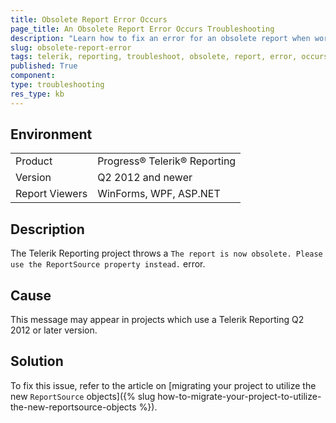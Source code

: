 ```yaml
---
title: Obsolete Report Error Occurs
page_title: An Obsolete Report Error Occurs Troubleshooting
description: "Learn how to fix an error for an obsolete report when working with the Telerik .NET Reporting tool for web and desktop applications."
slug: obsolete-report-error
tags: telerik, reporting, troubleshoot, obsolete, report, error, occurs
published: True
component:
type: troubleshooting
res_type: kb
---
```


## Environment

<table>
	<tbody>
		<tr>
			<td>Product</td>
			<td>Progress® Telerik® Reporting</td>
		</tr>
		<tr>
			<td>Version</td>
			<td>Q2 2012 and newer</td>
		</tr>
	        <tr>
			<td>Report Viewers</td>
			<td>WinForms, WPF, ASP.NET</td>
		</tr>
	</tbody>
</table>

## Description

The Telerik Reporting project throws a `The report is now obsolete. Please use the ReportSource property instead.` error.          

## Cause

This message may appear in projects which use a Telerik Reporting Q2 2012 or later version.

## Solution

To fix this issue, refer to the article on [migrating your project to utilize the new `ReportSource` objects]({% slug how-to-migrate-your-project-to-utilize-the-new-reportsource-objects %}).         
